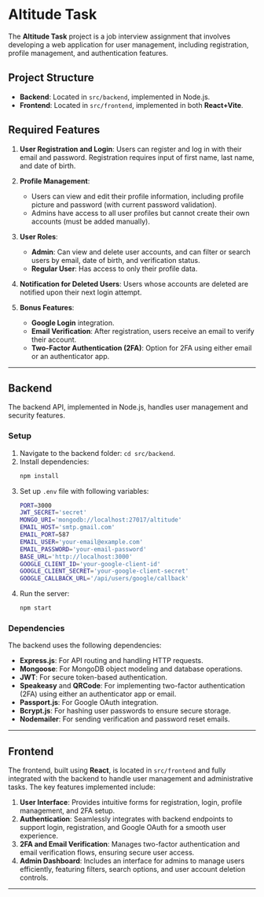 # Altitude Task

The **Altitude Task** project is a job interview assignment that involves developing a web application for user management, including registration, profile management, and authentication features.

## Project Structure

- **Backend**: Located in `src/backend`, implemented in Node.js.
- **Frontend**: Located in `src/frontend`, implemented in both **React+Vite**.

## Required Features

1. **User Registration and Login**: Users can register and log in with their email and password. Registration requires input of first name, last name, and date of birth.

2. **Profile Management**: 
   - Users can view and edit their profile information, including profile picture and password (with current password validation).
   - Admins have access to all user profiles but cannot create their own accounts (must be added manually).
   
3. **User Roles**:
   - **Admin**: Can view and delete user accounts, and can filter or search users by email, date of birth, and verification status.
   - **Regular User**: Has access to only their profile data.

4. **Notification for Deleted Users**: Users whose accounts are deleted are notified upon their next login attempt.

5. **Bonus Features**:
   - **Google Login** integration.
   - **Email Verification**: After registration, users receive an email to verify their account.
   - **Two-Factor Authentication (2FA)**: Option for 2FA using either email or an authenticator app.

---

## Backend

The backend API, implemented in Node.js, handles user management and security features.

### Setup

1. Navigate to the backend folder: `cd src/backend`.
2. Install dependencies:
   ```bash
   npm install
   ```
3. Set up `.env` file with following variables:
    ```bash
    PORT=3000
    JWT_SECRET='secret'
    MONGO_URI='mongodb://localhost:27017/altitude'
    EMAIL_HOST='smtp.gmail.com'
    EMAIL_PORT=587
    EMAIL_USER='your-email@example.com'
    EMAIL_PASSWORD='your-email-password'
    BASE_URL='http://localhost:3000'
    GOOGLE_CLIENT_ID='your-google-client-id'
    GOOGLE_CLIENT_SECRET='your-google-client-secret'
    GOOGLE_CALLBACK_URL='/api/users/google/callback'
    ```
4. Run the server:
    ```bash
    npm start
    ```

### Dependencies

The backend uses the following dependencies:

- **Express.js**: For API routing and handling HTTP requests.
- **Mongoose**: For MongoDB object modeling and database operations.
- **JWT**: For secure token-based authentication.
- **Speakeasy** and **QRCode**: For implementing two-factor authentication (2FA) using either an authenticator app or email.
- **Passport.js**: For Google OAuth integration.
- **Bcrypt.js**: For hashing user passwords to ensure secure storage.
- **Nodemailer**: For sending verification and password reset emails.

---

## Frontend

The frontend, built using **React**, is located in `src/frontend` and fully integrated with the backend to handle user management and administrative tasks. The key features implemented include:

1. **User Interface**: Provides intuitive forms for registration, login, profile management, and 2FA setup.
2. **Authentication**: Seamlessly integrates with backend endpoints to support login, registration, and Google OAuth for a smooth user experience.
3. **2FA and Email Verification**: Manages two-factor authentication and email verification flows, ensuring secure user access.
4. **Admin Dashboard**: Includes an interface for admins to manage users efficiently, featuring filters, search options, and user account deletion controls.

- - -